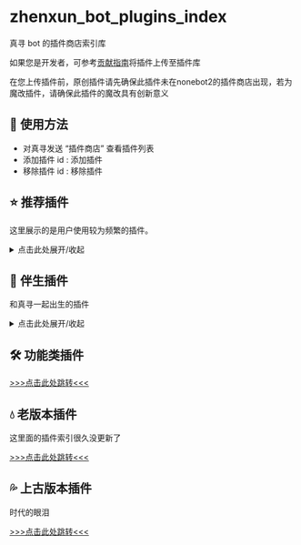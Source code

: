 # zhenxun_bot_plugins_index

真寻 bot 的插件商店索引库

如果您是开发者，可参考[贡献指南](./CONTRIBUTING.md)将插件上传至插件库

在您上传插件前，原创插件请先确保此插件未在nonebot2的插件商店出现，若为魔改插件，请确保此插件的魔改具有创新意义



## 👀 使用方法

- 对真寻发送 “插件商店” 查看插件列表
- 添加插件 id     : 添加插件
- 移除插件 id     : 移除插件



## ⭐️ 推荐插件

这里展示的是用户使用较为频繁的插件。

<details><summary>点击此处展开/收起</summary>

| 名称                                                         | 作者                                     | 备注                                                         |
| :----------------------------------------------------------- | :--------------------------------------- | :----------------------------------------------------------- |
| [B站订阅](https://github.com/zhenxun-org/zhenxun_bot_plugins/tree/main/plugins/bilibili_sub) | [@HibiKier](https://github.com/HibiKier) | 非常便利的B站订阅通知                                        |
| [词库问答](https://github.com/zhenxun-org/zhenxun_bot_plugins/tree/main/plugins/word_bank) | [@HibiKier](https://github.com/HibiKier) | 自定义词条，单词条多个内容随机回复                           |
| [游戏抽卡](https://github.com/zhenxun-org/zhenxun_bot_plugins/tree/main/plugins/draw_card) | [@HibiKier](https://github.com/HibiKier) | 模拟赛马娘，原神，明日方舟，坎公骑冠剑，公主连结(国/台)，碧蓝航线，FGO，阴阳师，碧蓝档案进行抽卡 |
| [github订阅](https://github.com/xuanerwa/zhenxun_github_sub) | [@xuanerwa](https://github.com/xuanerwa) | 用来推送github用户动态或仓库动态                             |

</details>

## 🐷 伴生插件

和真寻一起出生的插件

<details><summary>点击此处展开/收起</summary>


| 名称           | 作者                                     | 备注                                                         |
| :------------- | :--------------------------------------- | :----------------------------------------------------------- |
| 鸡汤           | [@HibiKier](https://github.com/HibiKier) | 来点鸡汤文学                                                 |
| 识图           | [@HibiKier](https://github.com/HibiKier) | 以图搜图                                                     |
| 网易云热评     | [@HibiKier](https://github.com/HibiKier) | 到点了，该e了                                                |
| PIX            | [@HibiKier](https://github.com/HibiKier) | 搜p站图片                                                    |
| BUFF查询皮肤   | [@HibiKier](https://github.com/HibiKier) | 在线实时获取BUFF指定皮肤所有磨损底价                         |
| epic免费游戏   | [@HibiKier](https://github.com/HibiKier) | 提醒你领游戏啦                                               |
| 查看群欢迎消息 | [@HibiKier](https://github.com/HibiKier) | 自定义群欢迎消息                                             |
| 联系管理员     | [@HibiKier](https://github.com/HibiKier) | 跨越空间与时间跟管理员对话                                   |
| 色图           | [@HibiKier](https://github.com/HibiKier) | 不许涩涩                                                     |
| 复读           | [@HibiKier](https://github.com/HibiKier) | 重复3次相同的消息时会复读or打断？                            |
| roll           | [@HibiKier](https://github.com/HibiKier) | 随机数字 或 随机选择事件                                     |
| P站排行/搜图   | [@HibiKier](https://github.com/HibiKier) | P站排行榜直接冲，P站搜图跟着冲                               |
| CSGO开箱       | [@HibiKier](https://github.com/HibiKier) | csgo模拟开箱                                                 |
| AI             | [@HibiKier](https://github.com/HibiKier) | 屑Ai                                                         |
| 图库操作       | [@HibiKier](https://github.com/HibiKier) | 上传/删除/移动到指定图片与发送图片                           |
| b封面          | [@HibiKier](https://github.com/HibiKier) | 快捷的b站视频封面获取方式                                    |
| coser          | [@HibiKier](https://github.com/HibiKier) | 看cos！                                                      |
| 服务器自我检查 | [@HibiKier](https://github.com/HibiKier) | 查看服务器当前状态                                           |
| 识番           | [@HibiKier](https://github.com/HibiKier) | 被动监听插件，解析B站视频、直播、专栏，支持小程序卡片及文本链接 |
| 钉宫骂我       | [@HibiKier](https://github.com/HibiKier) | 请狠狠的骂我一次！                                           |
| 磁力搜索       | [@HibiKier](https://github.com/HibiKier) | bt(磁力搜索)仅支持私聊                                       |
| 鲁迅说         | [@HibiKier](https://github.com/HibiKier) | 表情包制作                                                   |
| 古诗           | [@HibiKier](https://github.com/HibiKier) | 平白无故念首诗                                               |
| 微博热搜       | [@HibiKier](https://github.com/HibiKier) | 刚买完瓜，在吃瓜现场                                         |
| 能不能好好说话 | [@HibiKier](https://github.com/HibiKier) | 能不能好好说话，说人话                                       |
| 我有一个朋友   | [@HibiKier](https://github.com/HibiKier) | 表情包制作                                                   |
| pid搜索        | [@HibiKier](https://github.com/HibiKier) | 通过 pid 搜索p站图片                                         |
| 搜番           | [@HibiKier](https://github.com/HibiKier) | 搜索动漫资源                                                 |
| 翻译           | [@HibiKier](https://github.com/HibiKier) | 出国旅游好助手                                               |
| 一言二次元语录 | [@HibiKier](https://github.com/HibiKier) | 二次元语录给你力量                                           |
| 词云           | [@HibiKier](https://github.com/HibiKier) | 查看群消息中频繁出现的关键词                                 |
| 金币红包       | [@HibiKier](https://github.com/HibiKier) | 赛博红包                                                     |
| 戳一戳         | [@HibiKier](https://github.com/HibiKier) | 戳一戳随机掉落语音或美图萝莉图                               |

</details>

## 🛠️ 功能类插件

[>>>点击此处跳转<<<](./indices/Function-Plugin.md)



## 💧 老版本插件

这里面的插件索引很久没更新了

[>>>点击此处跳转<<<](./indices/old-Plugin.md)



## 💦 上古版本插件

时代的眼泪

[>>>点击此处跳转<<<](https://github.com/zhenxun-org/nonebot_plugins_zhenxun_bot/tree/master)
